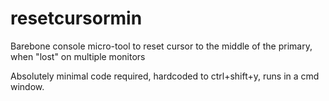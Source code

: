 # resetcursormin
Barebone console micro-tool to reset cursor to the middle of the primary, when "lost" on multiple monitors

Absolutely minimal code required, hardcoded to ctrl+shift+y, runs in a cmd window.
